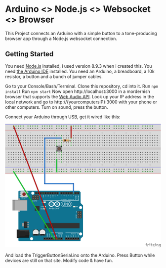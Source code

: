 # Arduino <> Node.js <> Websocket <> Browser
This Project connects an Arduino with a simple button to a tone-producing browser app through a Node.js websocket connection.

## Getting Started
You need [Node.js](https://nodejs.org/) installed, i used version 8.9.3 when i created this. 
You need [the Arduino IDE](https://www.arduino.cc/en/Main/Software) installed.
You need an Arduino, a breadboard, a 10k resistor, a button and a bunch of jumper cables.

Go to your Console/Bash/Terminal. Clone this repository, cd into it.
Run `npm install`
Run `npm start`
Now open http://localhost:3000 in a mordernish browser that supports the [Web Audio API](https://caniuse.com/#search=Web%20Audio%20API). Look up your IP address in the local network and go to http://{yourcomputersIP}:3000 with your phone or other computers. Turn on sound, press the button.

Connect your Arduino through USB, get it wired like this:

![How To Wire your parts](./simplebutton.png)

And load the TriggerButtonSerial.ino onto the Arduino. Press Button while devices are still on that site. Modify code & have fun.